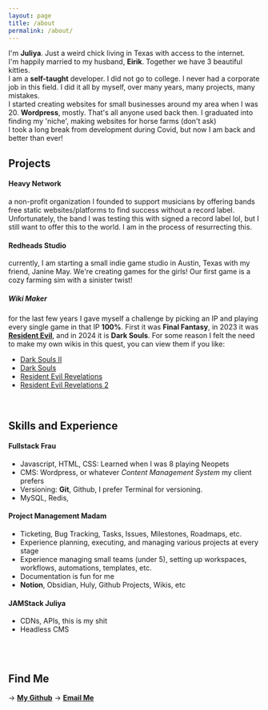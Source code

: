 ```yaml
---
layout: page
title: /about
permalink: /about/
---
```


I'm **Juliya**. Just a weird chick living in Texas with access to the internet.
<br>
I'm happily married to my husband, **Eirik**. Together we have 3 beautiful kitties. 
<br>
I am a **self-taught** developer. I did not go to college. I never had a corporate job in this field. I did it all by myself, over many years, many projects, many mistakes. 
<br>
I started creating websites for small businesses around my area when I was 20. **Wordpress**, mostly. That's all anyone used back then. I graduated into finding my 'niche', making websites for horse farms (don't ask)
<br>
I took a long break from development during Covid, but now I am back and better than ever!

## Projects

#### Heavy Network
a non-profit organization I founded to support musicians by offering bands free static websites/platforms to find success without a record label. Unfortunately, the band I was testing this with signed a record label lol, but I still want to offer this to the world. I am in the process of resurrecting this. 

#### Redheads Studio
currently, I am starting a small indie game studio in Austin, Texas with my friend, Janine May. We're creating games for the girls! Our first game is a cozy farming sim with a sinister twist!
<br> 

##### Wiki Maker
for the last few years I gave myself a challenge by picking an IP and playing every single game in that IP **100%**. First it was **Final Fantasy**, in 2023 it was [**Resident Evil**](https://ninth-house-d19.notion.site/Resident-Evil-HQ-3809f680921542d18b730fc0520d4eeb?pvs=74), and in 2024 it is **Dark Souls**. For some reason I felt the need to make my own wikis in this quest, you can view them if you like:
- [Dark Souls II](https://ninth-house-d19.notion.site/Dark-Souls-2-SotFS-9a5b77831f2b49d88bdafa7e46eef45b?pvs=4)
- [Dark Souls](https://ninth-house-d19.notion.site/Dark-Souls-Remastered-6ecfb616448e42fabbdfa9fcbfe1b978?pvs=74)
- [Resident Evil Revelations](https://ninth-house-d19.notion.site/Revelations-Guides-e213c7fa246b427eb977b1eb6a3f9b97)
- [Resident Evil Revelations 2](https://ninth-house-d19.notion.site/Revelations-2-Guides-9b559ba07a094dffa151b178f429075c)
<br>

## Skills and Experience

#### Fullstack Frau
- Javascript, HTML, CSS: Learned when I was 8 playing Neopets
- CMS: Wordpress, or whatever *Content Management System* my client prefers
- Versioning: **Git**, Github, I prefer Terminal for versioning.
- MySQL, Redis, 

#### Project Management Madam
- Ticketing, Bug Tracking, Tasks, Issues, Milestones, Roadmaps, etc.
- Experience planning, executing, and managing various projects at every stage
- Experience managing small teams (under 5), setting up workspaces, workflows, automations, templates, etc.
- Documentation is fun for me
- **Notion**, Obsidian, Huly, Github Projects, Wikis, etc

#### JAMStack Juliya
- CDNs, APIs, this is my shit
- Headless CMS

<br>
<br>

## Find Me

-> [**My Github**](https://github.com/mothralady)
-> [**Email Me**](mailto:juliyagannon@proton.me)